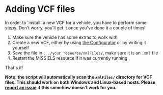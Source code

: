 # Adding VCF files

In order to 'install' a new VCF for a vehicle, you have to perform some steps. Don't worry, you'll get it once you've done it a couple of times!

1. Make sure the vehicle has some extras to work with
2. Create a new VCF, either by using [the Configurator](https://matsn0w.github.io/MISS-ELS/configurator) or by writing it yourself
3. Save the file in `.../your resource/xmlFiles/`, make sure it is an `.xml` file
4. Restart the MISS ELS resource if it was currently running

That's it!

**Note: the script will automatically scan the `xmlFiles/` directory for VCF files. This should work on both Windows and Linux-based hosts. Please [report an issue](https://github.com/matsn0w/MISS-ELS/issues) if this somehow doesn't work for you.**
